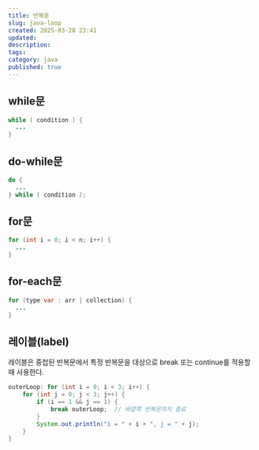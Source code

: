 ```yaml
---
title: 반복문
slug: java-loop
created: 2025-03-28 23:41
updated:
description:
tags:
category: java
published: true
---
```


## while문

```java
while ( condition ) {
  ...
}
```

## do-while문

```java
do {
  ...
} while ( condition );
```

## for문

```java
for (int i = 0; i < n; i++) {
  ...
}
```

## for-each문

```java
for (type var : arr | collection) {
  ...
}
```

## 레이블(label)

레이블은 중첩된 반복문에서 특정 반복문을 대상으로 break 또는 continue를 적용할 때 사용한다.

```java
outerLoop: for (int i = 0; i < 3; i++) {
    for (int j = 0; j < 3; j++) {
        if (i == 1 && j == 1) {
            break outerLoop;  // 바깥쪽 반복문까지 종료
        }
        System.out.println("i = " + i + ", j = " + j);
    }
}
```
